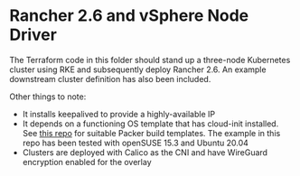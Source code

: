 # Rancher 2.6 and vSphere Node Driver

The Terraform code in this folder should stand up a three-node Kubernetes cluster using RKE and subsequently deploy Rancher 2.6.  An example downstream cluster definition has also been included.

Other things to note:

* It installs keepalived to provide a highly-available IP
* It depends on a functioning OS template that has cloud-init installed.  See [this repo](https://github.com/David-VTUK/Rancher-Packer) for suitable Packer build templates.  The example in this repo has been tested with openSUSE 15.3 and Ubuntu 20.04
* Clusters are deployed with Calico as the CNI and have WireGuard encryption enabled for the overlay

